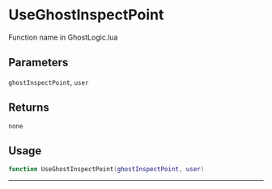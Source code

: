 # UseGhostInspectPoint
Function name in GhostLogic.lua
## Parameters
`ghostInspectPoint`, `user`
## Returns
`none`
## Usage
```lua
function UseGhostInspectPoint(ghostInspectPoint, user)
```
---
